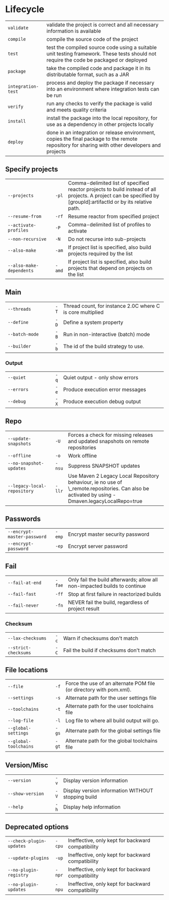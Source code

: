 # Lifecycle
<table>
<tr><td><code>validate</code></td><td>validate the project is correct and all necessary information is available</td></tr>
<tr><td><code>compile</code></td><td>compile the source code of the project</td></tr>
<tr><td><code>test</code></td><td>test the compiled source code using a suitable unit testing framework. These tests should not require the code be packaged or deployed</td></tr>
<tr><td><code>package</code></td><td>take the compiled code and package it in its distributable format, such as a JAR</td></tr>
<tr><td><code>integration-test</code></td><td>process and deploy the package if necessary into an environment where integration tests can be run</td></tr>
<tr><td><code>verify</code></td><td>run any checks to verify the package is valid and meets quality criteria</td></tr>
<tr><td><code>install</code></td><td>install the package into the local repository, for use as a dependency in other projects locally</td></tr>
<tr><td><code>deploy</code></td><td>done in an integration or release environment, copies the final package to the remote repository for sharing with other developers and projects</td></tr>
</table>

## Specify projects
<table>
<col style="width:30%">
<col style="width:5%">
<tr><td><code>--projects <arg></code></td><td><code>-pl</code></td><td>Comma-delimited list of specified reactor projects to build instead of all projects. A project can be specified by [groupId]:artifactId or by its relative path.</td></tr>
<tr><td><code>--resume-from <arg></code></td><td><code>-rf</code></td><td>Resume reactor from specified project</td></tr>
<tr><td><code>--activate-profiles <arg></code></td><td><code>-P</code></td><td>Comma-delimited list of profiles to activate</td></tr>
<tr><td><code>--non-recursive</code></td><td><code>-N</code></td><td>Do not recurse into sub-projects</td></tr>
<tr><td><code>--also-make</code></td><td><code>-am</code></td><td>If project list is specified, also build projects required by the list</td></tr>
<tr><td><code>--also-make-dependents</code></td><td><code>-amd</code></td><td>If project list is specified, also build projects that depend on projects on the list</td></tr>
</table>

## Main
<table>
<col style="width:30%">
<col style="width:5%">
<tr><td><code>--threads <arg></code></td><td><code>-T</code></td><td>Thread count, for instance 2.0C where C is core multiplied</td></tr>
<tr><td><code>--define <arg></code></td><td><code>-D</code></td><td>Define a system property</td></tr>
<tr><td><code>--batch-mode</code></td><td><code>-B</code></td><td>Run in non-interactive (batch) mode</td></tr>
<tr><td><code>--builder <arg></code></td><td><code>-b</code></td><td>The id of the build strategy to use.</td></tr>
</table>

### Output
<table>
<col style="width:30%">
<col style="width:5%">
<tr><td><code>--quiet</code></td><td><code>-q</code></td><td>Quiet output - only show errors</td></tr>
<tr><td><code>--errors</code></td><td><code>-e</code></td><td>Produce execution error messages</td></tr>
<tr><td><code>--debug</code></td><td><code>-X</code></td><td>Produce execution debug output</td></tr>
</table>

## Repo
<table>
<col style="width:30%">
<col style="width:5%">
<tr><td><code>--update-snapshots</code></td><td><code>-U</code></td><td>Forces a check for missing releases and updated snapshots on remote repositories</td></tr>
<tr><td><code>--offline</code></td><td><code>-o</code></td><td>Work offline</td></tr>
<tr><td><code>--no-snapshot-updates</code></td><td><code>-nsu</code></td><td>Suppress SNAPSHOT updates</td></tr>
<tr><td><code>--legacy-local-repository</code></td><td><code>-llr</code></td><td>Use Maven 2 Legacy Local Repository behaviour, ie no use of \_remote.repositories. Can also be activated by using -Dmaven.legacyLocalRepo=true</td></tr>
</table>

## Passwords
<table>
<col style="width:30%">
<col style="width:5%">
<tr><td><code>--encrypt-master-password <arg></code></td><td><code>-emp</code></td><td>Encrypt master security password</td></tr>
<tr><td><code>--encrypt-password <arg></code></td><td><code>-ep</code></td><td>Encrypt server password</td></tr>
</table>

## Fail
<table>
<col style="width:30%">
<col style="width:5%">
<tr><td><code>--fail-at-end</code></td><td><code>-fae</code></td><td>Only fail the build afterwards; allow all non-impacted builds to continue</td></tr>
<tr><td><code>--fail-fast</code></td><td><code>-ff</code></td><td>Stop at first failure in reactorized builds</td></tr>
<tr><td><code>--fail-never</code></td><td><code>-fn</code></td><td>NEVER fail the build, regardless of project result</td></tr>
</table>

### Checksum
<table>
<col style="width:30%">
<col style="width:5%">
<tr><td><code>--lax-checksums</code></td><td><code>-c</code></td><td>Warn if checksums don't match</td></tr>
<tr><td><code>--strict-checksums</code></td><td><code>-C</code></td><td>Fail the build if checksums don't match</td></tr>
</table>

## File locations
<table>
<col style="width:30%">
<col style="width:5%">
<tr><td><code>--file <arg></code></td><td><code>-f</code></td><td>Force the use of an alternate POM file (or directory with pom.xml).</td></tr>
<tr><td><code>--settings <arg></code></td><td><code>-s</code></td><td>Alternate path for the user settings file</td></tr>
<tr><td><code>--toolchains <arg></code></td><td><code>-t</code></td><td>Alternate path for the user toolchains file</td></tr>
<tr><td><code>--log-file <arg></code></td><td><code>-l</code></td><td>Log file to where all build output will go.</td></tr>
<tr><td><code>--global-settings <arg></code></td><td><code>-gs</code></td><td>Alternate path for the global settings file</td></tr>
<tr><td><code>--global-toolchains <arg></code></td><td><code>-gt</code></td><td>Alternate path for the global toolchains file</td></tr>
</table>

## Version/Misc
<table>
<col style="width:30%">
<col style="width:5%">
<tr><td><code>--version</code></td><td><code>-v</code></td><td>Display version information</td></tr>
<tr><td><code>--show-version</code></td><td><code>-V</code></td><td>Display version information WITHOUT stopping build</td></tr>
<tr><td><code>--help</code></td><td><code>-h</code></td><td>Display help information</td></tr>
</table>

## Deprecated options
<table>
<col style="width:30%">
<col style="width:5%">
<tr><td><code>--check-plugin-updates</code></td><td><code>-cpu</code></td><td>Ineffective, only kept for backward compatibility</td></tr>
<tr><td><code>--update-plugins</code></td><td><code>-up</code></td><td>Ineffective, only kept for backward compatibility</td></tr>
<tr><td><code>--no-plugin-registry</code></td><td><code>-npr</code></td><td>Ineffective, only kept for backward compatibility</td></tr>
<tr><td><code>--no-plugin-updates</code></td><td><code>-npu</code></td><td>Ineffective, only kept for backward compatibility</td></tr>
</table>
